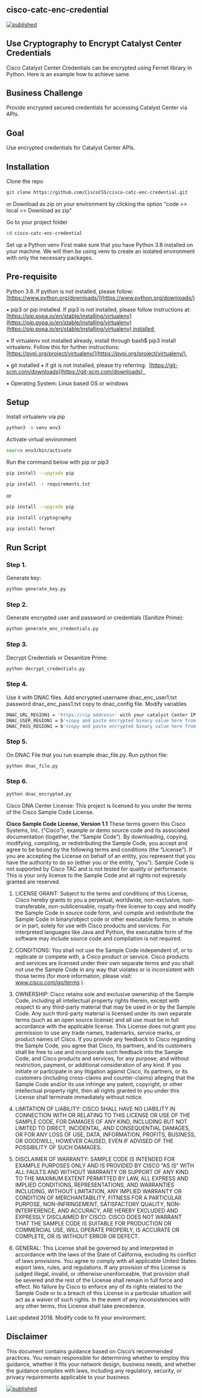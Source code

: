## cisco-catc-enc-credential
[![published](https://static.production.devnetcloud.com/codeexchange/assets/images/devnet-published.svg)](https://developer.cisco.com/codeexchange/github/repo/CiscoCSS/cisco-catc-enc-credential)
## Use Cryptography to Encrypt Catalyst Center Credentials

Cisco Catalyst Center Credentials can be encrypted using Fernet library in Python. Here is an example how to achieve same.


## Business Challenge
Provide encrypted secured credentials for accessing Catalyst Center via APIs.


## Goal
Use encrypted credentials for Catalyst Center APIs.

## Installation
Clone the repo
```bash
git clone https://github.com/CiscoCSS/cisco-catc-enc-credential.git
```
or Download as zip on your environment by clicking the option "code >> local >> Download as zip"

Go to your project folder
```bash
cd cisco-catc-enc-credential
```
Set up a Python venv First make sure that you have Python 3.8 installed on your machine. We will then be using venv to create an isolated environment with only the necessary packages.

## Pre-requisite
Python 3.8. If python is not installed, please follow:
[https://www.python.org/downloads/](https://www.python.org/downloads/)

▪ pip3 or pip installed. If pip3 is not installed, please follow instructions at: 
[https://pip.pypa.io/en/stable/installing/virtualenv](https://pip.pypa.io/en/stable/installing/virtualenv)(https://pip.pypa.io/en/stable/installing/virtualenv) installed 

▪ If virtualenv not installed already, install through bash$ pip3 install virtualenv. Follow this for further instructions:
[https://pypi.org/project/virtualenv/](https://pypi.org/project/virtualenv/) 

▪ git installed
▪ if git is not installed, please try referring: 
[https://git-scm.com/downloads](https://git-scm.com/downloads)  

▪ Operating System: Linux based OS or windows

## Setup

Install virtualenv via pip
```bash
python3 -m venv env3 
```

Activate virtual environment
```bash
source env3/bin/activate
```

Run the command below with pip or pip3
```bash
pip install --upgrade pip 
```

```bash
pip install -r requirements.txt
```

or

```bash
pip install --upgrade pip
```

```bash
pip install cryptography
```

```bash
pip install fernet
```


## Run Script

### Step 1. 
Generate key: 

```bash
python generate_key.py
```

### Step 2. 
Generate encrypted user and password or credentials (Sanitize Prime):

```bash
python generate_enc_credentials.py
```

### Step 3. 
Decrypt Credentials or Desanitize Prime:

```bash
python decrypt_credentials.py
```

### Step 4. 
Use it with DNAC files. Add encrypted username dnac_enc_user1.txt password dnac_enc_pass1.txt copy to dnac_config file.
Modify variables

```bash
DNAC_URL_REGION1 = 'https://<ip address>' with your catalyst Center IP address, 
DNAC_USER_REGION1 = b'<copy and paste encrypted binary value here from dnac_enc_user1.txt, please keep the single quote and b>'
DNAC_PASS_REGION1 = b'<copy and paste encrypted binary value here from dnac_enc_pass1.txt, please keep the single quote and b>'
``` 

### Step 5. 
On DNAC File that you run example dnac_file.py. 
Run python file:

```bash
python dnac_file.py
```

### Step 6.

```bash
python dnac_encrypted.py
```        

Cisco DNA Center License: This project is licensed to you under the terms of the Cisco Sample Code License.

**Cisco Sample Code License, Version 1.1**
These terms govern this Cisco Systems, Inc. (“Cisco”), example or demo source code and its associated documentation (together, the “Sample Code”). By downloading, copying, modifying, compiling, or redistributing the Sample Code, you accept and agree to be bound by the following terms and conditions (the “License”). If you are accepting the License on behalf of an entity, you represent that you have the authority to do so (either you or the entity, “you”). Sample Code is not supported by Cisco TAC and is not tested for quality or performance. This is your only license to the Sample Code and all rights not expressly granted are reserved.

1. LICENSE GRANT: Subject to the terms and conditions of this License, Cisco hereby grants to you a perpetual, worldwide, non-exclusive, non-transferable, non-sublicensable, royalty-free license to copy and modify the Sample Code in source code form, and compile and redistribute the Sample Code in binary/object code or other executable forms, in whole or in part, solely for use with Cisco products and services. For interpreted languages like Java and Python, the executable form of the software may include source code and compilation is not required.

2. CONDITIONS: You shall not use the Sample Code independent of, or to replicate or compete with, a Cisco product or service. Cisco products and services are licensed under their own separate terms and you shall not use the Sample Code in any way that violates or is inconsistent with those terms (for more information, please visit: www.cisco.com/go/terms ).

3. OWNERSHIP: Cisco retains sole and exclusive ownership of the Sample Code, including all intellectual property rights therein, except with respect to any third-party material that may be used in or by the Sample Code. Any such third-party material is licensed under its own separate terms (such as an open source license) and all use must be in full accordance with the applicable license. This License does not grant you permission to use any trade names, trademarks, service marks, or product names of Cisco. If you provide any feedback to Cisco regarding the Sample Code, you agree that Cisco, its partners, and its customers shall be free to use and incorporate such feedback into the Sample Code, and Cisco products and services, for any purpose, and without restriction, payment, or additional consideration of any kind. If you initiate or participate in any litigation against Cisco, its partners, or its customers (including cross-claims and counter-claims) alleging that the Sample Code and/or its use infringe any patent, copyright, or other intellectual property right, then all rights granted to you under this License shall terminate immediately without notice.

4. LIMITATION OF LIABILITY: CISCO SHALL HAVE NO LIABILITY IN CONNECTION WITH OR RELATING TO THIS LICENSE OR USE OF THE SAMPLE CODE, FOR DAMAGES OF ANY KIND, INCLUDING BUT NOT LIMITED TO DIRECT, INCIDENTAL, AND CONSEQUENTIAL DAMAGES, OR FOR ANY LOSS OF USE, DATA, INFORMATION, PROFITS, BUSINESS, OR GOODWILL, HOWEVER CAUSED, EVEN IF ADVISED OF THE POSSIBILITY OF SUCH DAMAGES.

6. DISCLAIMER OF WARRANTY: SAMPLE CODE IS INTENDED FOR EXAMPLE PURPOSES ONLY AND IS PROVIDED BY CISCO “AS IS” WITH ALL FAULTS AND WITHOUT WARRANTY OR SUPPORT OF ANY KIND. TO THE MAXIMUM EXTENT PERMITTED BY LAW, ALL EXPRESS AND IMPLIED CONDITIONS, REPRESENTATIONS, AND WARRANTIES INCLUDING, WITHOUT LIMITATION, ANY IMPLIED WARRANTY OR CONDITION OF MERCHANTABILITY, FITNESS FOR A PARTICULAR PURPOSE, NON-INFRINGEMENT, SATISFACTORY QUALITY, NON-INTERFERENCE, AND ACCURACY, ARE HEREBY EXCLUDED AND EXPRESSLY DISCLAIMED BY CISCO. CISCO DOES NOT WARRANT THAT THE SAMPLE CODE IS SUITABLE FOR PRODUCTION OR COMMERCIAL USE, WILL OPERATE PROPERLY, IS ACCURATE OR COMPLETE, OR IS WITHOUT ERROR OR DEFECT.

7. GENERAL: This License shall be governed by and interpreted in accordance with the laws of the State of California, excluding its conflict of laws provisions. You agree to comply with all applicable United States export laws, rules, and regulations. If any provision of this License is judged illegal, invalid, or otherwise unenforceable, that provision shall be severed and the rest of the License shall remain in full force and effect. No failure by Cisco to enforce any of its rights related to the Sample Code or to a breach of this License in a particular situation will act as a waiver of such rights. In the event of any inconsistencies with any other terms, this License shall take precedence.

Last updated 2018. Modify code to fit your environment. 

## Disclaimer
This document contains guidance based on Cisco’s recommended practices. You remain responsible for determining whether to employ this guidance,
whether it fits your network design, business needs, and whether the guidance complies with laws, including any regulatory, security, or privacy requirements applicable to your business.


[![published](https://static.production.devnetcloud.com/codeexchange/assets/images/devnet-published.svg)](https://developer.cisco.com/codeexchange/github/repo/CiscoCSS/cisco-catc-enc-credential)
